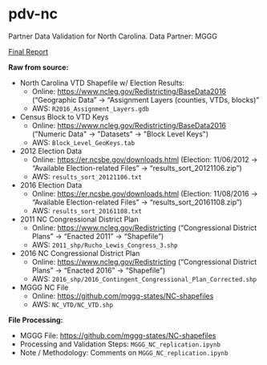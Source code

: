 # pdv-nc
Partner Data Validation for North Carolina. Data Partner: MGGG

[Final Report](https://docs.google.com/document/d/129My9DDLlN8FJMoIkpMk8v-dj8gCM1b7KRp9Td8-v0k/edit#heading=h.zdykup2sf3ru)

**Raw from source:**
- North Carolina VTD Shapefile w/ Election Results:
  - Online: https://www.ncleg.gov/Redistricting/BaseData2016 (“Geographic Data” -> “Assignment Layers (counties, VTDs, blocks)”
  - AWS: `R2016_Assignment_Layers.gdb`
- Census Block to VTD Keys
  - Online: https://www.ncleg.gov/Redistricting/BaseData2016 ("Numeric Data" -> "Datasets" -> "Block Level Keys")
  - AWS: `Block_Level_GeoKeys.tab`
- 2012 Election Data
  - Online: https://er.ncsbe.gov/downloads.html (Election: 11/06/2012 -> “Available Election-related Files” -> “results_sort_20121106.zip”)
  - AWS: `results_sort_20121106.txt`
- 2016 Election Data
  - Online: https://er.ncsbe.gov/downloads.html (Election: 11/08/2016 -> “Available Election-related Files” -> “results_sort_20161108.zip”)
  - AWS: `results_sort_20161108.txt`
- 2011 NC Congressional District Plan
  - Online: https://www.ncleg.gov/Redistricting (“Congressional District Plans” -> “Enacted 2011” -> “Shapefile”)
  - AWS: `2011_shp/Rucho_Lewis_Congress_3.shp`
- 2016 NC Congressional District Plan
  - Online: https://www.ncleg.gov/Redistricting (“Congressional District Plans” -> “Enacted 2016” -> “Shapefile”)
  - AWS: `2016_shp/2016_Contingent_Congressional_Plan_Corrected.shp`
- MGGG NC File
  - Online: https://github.com/mggg-states/NC-shapefiles
  - AWS: `NC_VTD/NC_VTD.shp`

**File Processing:**
- MGGG File: https://github.com/mggg-states/NC-shapefiles  
- Processing and Validation Steps: `MGGG_NC_replication.ipynb`  
- Note / Methodology: Comments on `MGGG_NC_replication.ipynb`
